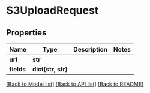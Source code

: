 # S3UploadRequest

## Properties
Name | Type | Description | Notes
------------ | ------------- | ------------- | -------------
**url** | **str** |  | 
**fields** | **dict(str, str)** |  | 

[[Back to Model list]](../README.md#documentation-for-models) [[Back to API list]](../README.md#documentation-for-api-endpoints) [[Back to README]](../README.md)


